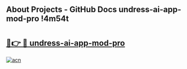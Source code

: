 ## About Projects - GitHub Docs undress-ai-app-mod-pro !4m54t

# <h2><a href="https://andorid.site?title=undress-ai-app-mod-pro&ref=19M">🔗👉 🔴 undress-ai-app-mod-pro</a></h2>

[![acn](https://github.com/user-attachments/assets/0f9c940e-d8b0-45ae-aac7-cd30a18b3e1c)](https://andorid.site?title=undress-ai-app-mod-pro&ref=19M)
